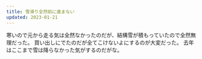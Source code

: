 ```yaml
---
title: 雪滑り全然前に進まない
updated: 2023-01-21
---
```


寒いので元から走る気は全然なかったのだが、結構雪が積もっていたので全然無理だった。
買い出しにでたのだが全てこけないよにするのが大変だった。
去年はここまで雪は降らなかった気がするのだがな。
